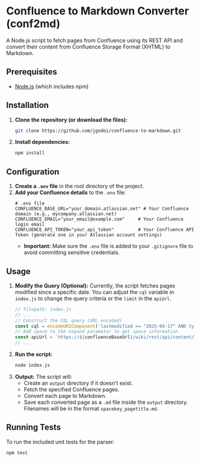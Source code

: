 # Confluence to Markdown Converter (conf2md)

A Node.js script to fetch pages from Confluence using its REST API and convert their content from Confluence Storage Format (XHTML) to Markdown.

## Prerequisites

*   [Node.js](https://nodejs.org/) (which includes npm)

## Installation

1.  **Clone the repository (or download the files):**
    ```bash
    git clone https://github.com/jgodoi/confluence-to-markdown.git
    ```
2.  **Install dependencies:**
    ```bash
    npm install
    ```

## Configuration

1.  **Create a `.env` file** in the root directory of the project.
2.  **Add your Confluence details** to the `.env` file:
    ```dotenv
    # .env file
    CONFLUENCE_BASE_URL="your_domain.atlassian.net" # Your Confluence domain (e.g., mycompany.atlassian.net)
    CONFLUENCE_EMAIL="your_email@example.com"     # Your Confluence login email
    CONFLUENCE_API_TOKEN="your_api_token"         # Your Confluence API Token (generate one in your Atlassian account settings)
    ```
    *   **Important:** Make sure the `.env` file is added to your `.gitignore` file to avoid committing sensitive credentials.

## Usage

1.  **Modify the Query (Optional):** Currently, the script fetches pages modified since a specific date. You can adjust the `cql` variable in `index.js` to change the query criteria or the `limit` in the `apiUrl`.
    ```javascript
    // filepath: index.js
    // ...
    // Construct the CQL query (URL encoded)
    const cql = encodeURIComponent('lastmodified >= "2025-04-17" AND type=page'); // <-- Modify date or query here
    // Add space to the expand parameter to get space information
    const apiUrl = `https://${confluenceBaseUrl}/wiki/rest/api/content/search?cql=${cql}&limit=10&expand=body.storage,space`; // <-- Modify limit here
    // ...
    ```
2.  **Run the script:**
    ```bash
    node index.js
    ```
3.  **Output:** The script will:
    *   Create an `output` directory if it doesn't exist.
    *   Fetch the specified Confluence pages.
    *   Convert each page to Markdown.
    *   Save each converted page as a `.md` file inside the `output` directory. Filenames will be in the format `spacekey_pagetitle.md`.

## Running Tests

To run the included unit tests for the parser:

```bash
npm test
```
